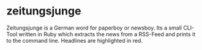 # zeitungsjunge
Zeitungsjunge is a German word for paperboy or newsboy.
Its a small CLI-Tool written in Ruby which extracts the news from a RSS-Feed and prints it to the command line.
Headlines are highlighted in red.
